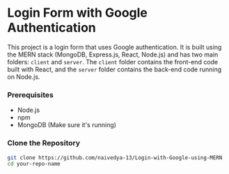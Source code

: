 # Login Form with Google Authentication

This project is a login form that uses Google authentication. It is built using the MERN stack (MongoDB, Express.js, React, Node.js) and has two main folders: `client` and `server`. The `client` folder contains the front-end code built with React, and the `server` folder contains the back-end code running on Node.js.




### Prerequisites
- Node.js
- npm
- MongoDB (Make sure it's running)

### Clone the Repository
```bash
git clone https://github.com/naivedya-13/Login-with-Google-using-MERN
cd your-repo-name
